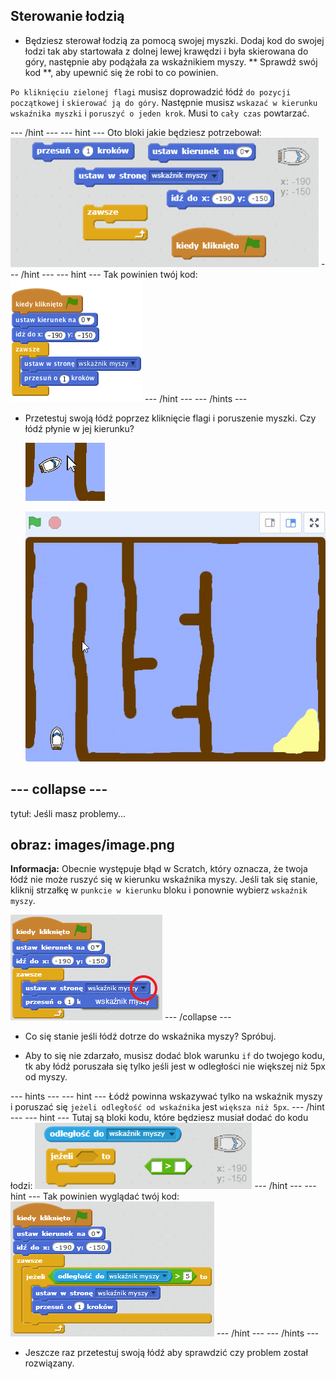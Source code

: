 ## Sterowanie łodzią

+ Będziesz sterował łodzią za pomocą swojej myszki. Dodaj kod do swojej łodzi tak aby startowała z dolnej lewej krawędzi i była skierowana do góry, następnie aby podążała za wskaźnikiem myszy. ** Sprawdź swój kod **, aby upewnić się że robi to co powinien.

`Po kliknięciu zielonej flagi` musisz doprowadzić łódź ` do pozycji początkowej ` i ` skierować ją do góry `. Następnie musisz `wskazać w kierunku wskaźnika myszki` i `poruszyć o jeden krok`. Musi to `cały czas` powtarzać.

\--- /hint \--- \--- hint \--- Oto bloki jakie będziesz potrzebował: ![screenshot](images/boat-move-blocks.png) \--- /hint \--- \--- hint \--- Tak powinien twój kod: ![screenshot](images/boat-move-code.png) \--- /hint \--- \--- /hints \---

+ Przetestuj swoją łódź poprzez kliknięcie flagi i poruszenie myszki. Czy łódź płynie w jej kierunku?
    
    ![zrzut ekranu](images/boat-mouse.png)
    
    ![zrzut ekranu](images/boat-pointer-test-anim.gif)

## \--- collapse \---

tytuł: Jeśli masz problemy...

## obraz: images/image.png

**Informacja:** Obecnie występuje błąd w Scratch, który oznacza, że twoja łódź nie może ruszyć się w kierunku wskaźnika myszy. Jeśli tak się stanie, kliknij strzałkę w `punkcie w kierunku` bloku i ponownie wybierz `wskaźnik myszy`.

![zrzut ekranu](images/boat-bug.png) \--- /collapse \---

+ Co się stanie jeśli łódź dotrze do wskaźnika myszy? Spróbuj.

+ Aby to się nie zdarzało, musisz dodać blok warunku `if` do twojego kodu, tk aby łódź poruszała się tylko jeśli jest w odległości nie większej niż 5px od myszy.

\--- hints \--- \--- hint \--- Łódź powinna wskazywać tylko na wskaźnik myszy i poruszać się `jeżeli odległość od wskaźnika` jest `większa niż 5px`. \--- /hint \--- \--- hint \--- Tutaj są bloki kodu, które będziesz musiał dodać do kodu łodzi: ![screenshot](images/boat-pointer-blocks.png) \--- /hint \--- \--- hint \--- Tak powinien wyglądać twój kod: ![screenshot](images/boat-pointer-code.png) \--- /hint \--- \--- /hints \---

+ Jeszcze raz przetestuj swoją łódź aby sprawdzić czy problem został rozwiązany.